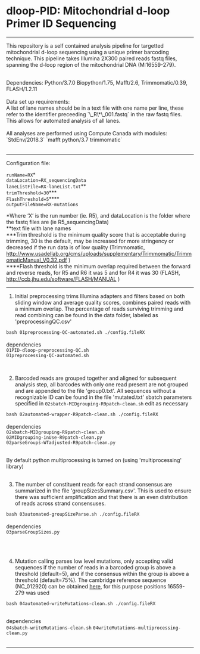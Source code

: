 # dloop-PID: Mitochondrial d-loop Primer ID Sequencing
--------------

This repository is a self contained analysis pipeline for targetted mitochondrial d-loop sequencing using a unique primer barcoding technique.  This pipeline takes Illumina 2X300 paired reads fastq files, spanning the d-loop region of the mitochondrial DNA (M:16559-279).  

<br>
Dependencies: Python/3.7.0 Biopython/1.75, Mafft/2.6, Trimmomatic/0.39, FLASH/1.2.11
<br><br>
Data set up requirements: <br>
A list of lane names should be in a text file with one name per line, these refer to the identifier preceeding `\_R\*\_001.fastq` in the raw fastq files. This allows for automated analysis of all lanes.
<br><br>
All analyses are performed using Compute Canada with modules:
`StdEnv/2018.3`
`mafft python/3.7 trimmomatic`
<br><br>

----------------------


Configuration file:

`runName=RX`\*<br>
`dataLocation=RX_sequencingData`<br>
`laneListFile=RX-laneList.txt`\*\*<br>
`trimThreshold=30`\*\*\*<br>
`FlashThreshold=5`****<br>
`outputFileName=RX-mutations`

\*Where ‘X’ is the run number (ie. R5), and dataLocation is the folder where the fastq files are (ie R5_sequencingData)<br>
\*\*text file with lane names<br>
\*\*\*Trim threshold is the minimum quality score that is acceptable during trimming, 30 is the default, may be increased for more stringency or decreased if the run data is of low quality (Trimmomatic, http://www.usadellab.org/cms/uploads/supplementary/Trimmomatic/TrimmomaticManual_V0.32.pdf )<br>
\*\*\*\*Flash threshold is the minimum overlap required between the forward and reverse reads, for R5 and R6 it was 5 and for R4 it was 30 (FLASH, http://ccb.jhu.edu/software/FLASH/MANUAL )<br>

----------------------


1. Initial preprocessing trims Illumina adapters and filters based on both sliding window and average quality scores, combines paired reads with a minimum overlap. The percentage of reads surviving trimming and read combining can be found in the data folder, labeled as 'preprocessingQC.csv'


  `bash 01preprocessing-QC-automated.sh ./config.fileRX`
<br><br>
dependencies<br>
`01PID-dloop-preprocessing-QC.sh`<br>
`01preprocessing-QC-automated.sh`<br>

<br>

2. Barcoded reads are grouped together and aligned for subsequent analysis step, all barcodes with only one read present are not grouped and are appended to the file 'group0.txt'.  All sequences without a recognizable ID can be found in the file 'mutated.txt'
sbatch parameters specified in `02sbatch-MIDgrouping-R9patch-clean.sh` edit as necessary

  `bash 02automated-wrapper-R9patch-clean.sh ./config.fileRX`
<br><br>
dependencies<br>
`02sbatch-MIDgrouping-R9patch-clean.sh`<br>
`02MIDgrouping-inUse-R9patch-clean.py`<br>
`02parseGroups-WTadjusted-R9patch-clean.py`<br><br>

By default python multiprocessing is turned on (using 'multiprocessing' library)
<br><br>

3. The number of constituent reads for each strand consensus are summarized in the file 'groupSizesSummary.csv'. This is used to ensure there was sufficient amplification and that there is an even distribution of reads across strand consensuses.

  `bash 03automated-groupSizeParse.sh ./config.fileRX`
<br><br>
dependencies<br>
`03parseGroupSizes.py`

<br><br>

4. Mutation calling parses low level mutations, only accepting valid sequences if the number of reads in a barcoded group is above a threshold (default=5), and if the consensus within the group is above a threshold (default=75%).  The cambridge reference sequence (NC_012920) can be obtained [here](https://www.ncbi.nlm.nih.gov/nuccore/251831106), for this purpose positions 16559-279 was used

  `bash 04automated-writeMutations-clean.sh ./config.fileRX`<br><br>

dependencies<br>
`04sbatch-writeMutations-clean.sh`
`04writeMutations-multiprocessing-clean.py`
<br><br>

--------------------


